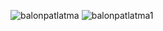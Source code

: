 ![balonpatlatma](https://github.com/Moonface7/BalonPatlatma/assets/138595714/b908d7a3-c2db-4281-8969-51718f3c8891)
![balonpatlatma1](https://github.com/Moonface7/BalonPatlatma/assets/138595714/ae8bde27-0172-4e28-b06e-59afbd677040)
